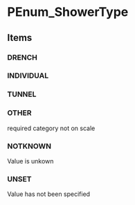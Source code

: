 # PEnum_ShowerType

## Items

### DRENCH


### INDIVIDUAL


### TUNNEL


### OTHER
required category not on scale

### NOTKNOWN
Value is unkown

### UNSET
Value has not been specified
